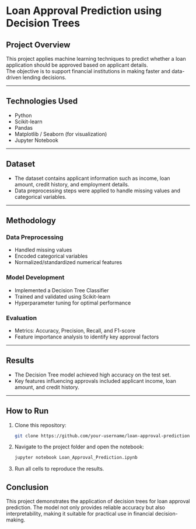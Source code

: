 # Loan Approval Prediction using Decision Trees

## Project Overview
This project applies machine learning techniques to predict whether a loan application should be approved based on applicant details.  
The objective is to support financial institutions in making faster and data-driven lending decisions.

---

## Technologies Used
- Python  
- Scikit-learn  
- Pandas  
- Matplotlib / Seaborn (for visualization)  
- Jupyter Notebook  

---

## Dataset
- The dataset contains applicant information such as income, loan amount, credit history, and employment details.  
- Data preprocessing steps were applied to handle missing values and categorical variables.  

---

## Methodology

### Data Preprocessing
- Handled missing values  
- Encoded categorical variables  
- Normalized/standardized numerical features  

### Model Development
- Implemented a Decision Tree Classifier  
- Trained and validated using Scikit-learn  
- Hyperparameter tuning for optimal performance  

### Evaluation
- Metrics: Accuracy, Precision, Recall, and F1-score  
- Feature importance analysis to identify key approval factors  

---

## Results
- The Decision Tree model achieved high accuracy on the test set.  
- Key features influencing approvals included applicant income, loan amount, and credit history.  

---

## How to Run

1. Clone this repository:  
   ```bash
   git clone https://github.com/your-username/loan-approval-prediction.git
   ```
2. Navigate to the project folder and open the notebook:
   ```bash
   jupyter notebook Loan_Approval_Prediction.ipynb
   ```
3. Run all cells to reproduce the results.

## Conclusion

This project demonstrates the application of decision trees for loan approval prediction.
The model not only provides reliable accuracy but also interpretability, making it suitable for practical use in financial decision-making.
